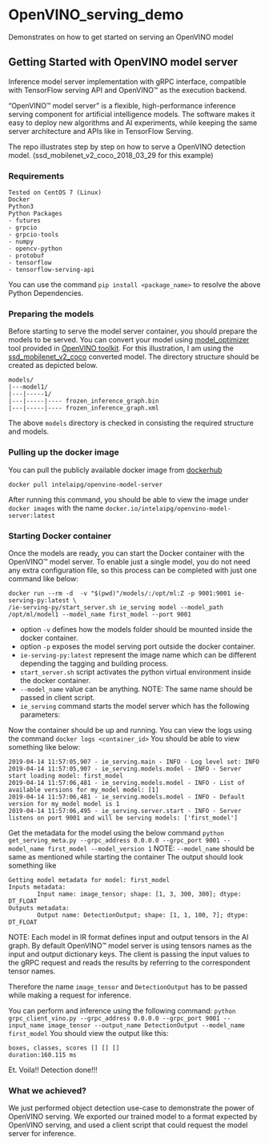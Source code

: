 # OpenVINO_serving_demo
Demonstrates on how to get started on serving an OpenVINO model

## Getting Started with OpenVINO model server
Inference model server implementation with gRPC interface, compatible with TensorFlow serving API and OpenVINO™ as the execution backend.


“OpenVINO™ model server” is a flexible, high-performance inference serving component for artificial intelligence models.
The software makes it easy to deploy new algorithms and AI experiments, while keeping the same server architecture and APIs like in TensorFlow Serving.

The repo illustrates step by step on how to serve a OpenVINO detection model. (ssd_mobilenet_v2_coco_2018_03_29 for this example)

### Requirements
```
Tested on CentOS 7 (Linux)
Docker
Python3
Python Packages
- futures
- grpcio
- grpcio-tools
- numpy
- opencv-python
- protobuf
- tensorflow
- tensorflow-serving-api
```
You can use the command `pip install <package_name>` to resolve the above Python Dependencies.

### Preparing the models
Before starting to serve the model server container, you should prepare the models to be served. You can convert your model using [model_optimizer](https://software.intel.com/en-us/articles/OpenVINO-ModelOptimizer) tool provided in [OpenVINO toolkit](https://software.intel.com/en-us/openvino-toolkit/choose-download). For this illustration, I am using the [ssd_mobilenet_v2_coco](https://github.com/tensorflow/models/blob/master/research/object_detection/g3doc/detection_model_zoo.md) converted model.
The directory structure should be created as depicted below.

```
models/
|---model1/
|---|-----1/
|---|-----|---- frozen_inference_graph.bin
|---|-----|---- frozen_inference_graph.xml

```
The above `models` directory is checked in consisting the required structure and models.
### Pulling up the docker image
You can pull the publicly available docker image from [dockerhub](https://hub.docker.com/r/intelaipg/openvino-model-server/)
```
docker pull intelaipg/openvino-model-server
```
After running this command, you should be able to view the image under `docker images` with the name `docker.io/intelaipg/openvino-model-server:latest`

### Starting Docker container
Once the models are ready, you can start the Docker container with the OpenVINO™ model server. To enable just a single model, you do not need any extra configuration file, so this process can be completed with just one command like below:
```
docker run --rm -d  -v "$(pwd)"/models/:/opt/ml:Z -p 9001:9001 ie-serving-py:latest \
/ie-serving-py/start_server.sh ie_serving model --model_path /opt/ml/model1 --model_name first_model --port 9001
```
- option `-v` defines how the models folder should be mounted inside the docker container.
- option `-p` exposes the model serving port outside the docker container.
- `ie-serving-py:latest` represent the image name which can be different depending the tagging and building process.
- `start_server.sh` script activates the python virtual environment inside the docker container.
- `--model_name` value can be anything. NOTE: The same name should be passed in client script.
- `ie_serving` command starts the model server which has the following parameters:

Now the container should be up and running. You can view the logs using the command
`docker logs <container_id>`
You should be able to view something like below:
```
2019-04-14 11:57:05,907 - ie_serving.main - INFO - Log level set: INFO
2019-04-14 11:57:05,907 - ie_serving.models.model - INFO - Server start loading model: first_model
2019-04-14 11:57:06,481 - ie_serving.models.model - INFO - List of available versions for my_model model: [1]
2019-04-14 11:57:06,481 - ie_serving.models.model - INFO - Default version for my_model model is 1
2019-04-14 11:57:06,495 - ie_serving.server.start - INFO - Server listens on port 9001 and will be serving models: ['first_model']
```

Get the metadata for the model using the below command
`python get_serving_meta.py --grpc_address 0.0.0.0 --grpc_port 9001 --model_name first_model --model_version 1`
NOTE: `--model_name` should be same as mentioned while starting the container
The output should look something like
```
Getting model metadata for model: first_model
Inputs metadata:
        Input name: image_tensor; shape: [1, 3, 300, 300]; dtype: DT_FLOAT
Outputs metadata:
        Output name: DetectionOutput; shape: [1, 1, 100, 7]; dtype: DT_FLOAT
```
NOTE: Each model in IR format defines input and output tensors in the AI graph. By default OpenVINO™ model server is using tensors names as the input and output dictionary keys. The client is passing the input values to the gRPC request and reads the results by referring to the correspondent tensor names.

Therefore the name `image_tensor` and `DetectionOutput` has to be passed while making a request for inference.

You can perform and inference using the following command:
`python grpc_client_vino.py --grpc_address 0.0.0.0 --grpc_port 9001 --input_name image_tensor --output_name DetectionOutput --model_name first_model`
You should view the output like this:
```
boxes, classes, scores [] [] []
duration:160.115 ms
```
Et. Voila!! Detection done!!!

### What we achieved?
We just performed object detection use-case to demonstrate the power of OpenVINO serving. We exported our trained model to a format expected by OpenVINO serving, and used a client script that could request the model server for inference.
